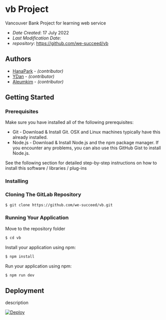# vb Project

Vancouver Bank Project for learning web service

- _Date Created_: 17 July 2022
- _Last Modification Date_:
- _repository_: https://github.com/we-succeed/vb

## Authors

- [HanaPark](smilecana@hotmail.com) - _(contributor)_
- [YDan](danyou623@gmail.com) - _(contributor)_
- [Aleumkim]() - _(contributor)_

## Getting Started

### Prerequisites

Make sure you have installed all of the following prerequisites:

- Git - Download & Install Git. OSX and Linux machines typically have this already installed.
- Node.js - Download & Install Node.js and the npm package manager. If you encounter any problems, you can also use this GitHub Gist to install Node.js.

See the following section for detailed step-by-step instructions on how to install this software / libraries / plug-ins

### Installing

### Cloning The GitLab Repository

```bash
$ git clone https://github.com/we-succeed/vb.git
```

### Running Your Application

Move to the repository folder

```bash
$ cd vb
```

Install your application using npm:

```bash
$ npm install
```

Run your application using npm:

```bash
$ npm run dev
```

## Deployment

description

[![Deploy](https://www.herokucdn.com/deploy/button.svg)](https://vancouverbank.herokuapp.com/)
